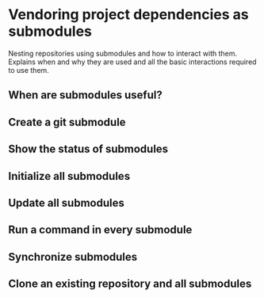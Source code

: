# Vendoring project dependencies as submodules
Nesting repositories using submodules and how to interact with them. Explains when and why they are used and all the basic interactions required to use them.

## When are submodules useful?

## Create a git submodule

## Show the status of submodules

## Initialize all submodules

## Update all submodules

## Run a command in every submodule

## Synchronize submodules

## Clone an existing repository and all submodules
